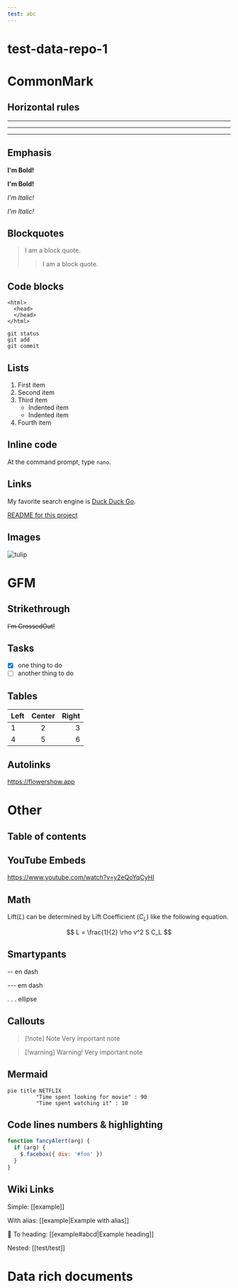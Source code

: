 ```yaml
---
test: abc
---
```



# test-data-repo-1


# CommonMark

## Horizontal rules

***
---
___

## Emphasis

**I'm Bold!**

__I'm Bold!__

*I'm Italic!*

_I'm Italic!_


## Blockquotes

> I am a block quote.
> > I am a block quote.

## Code blocks

    <html>
      <head>
      </head>
    </html>
    

```
git status
git add
git commit
```

## Lists

1. First item
2. Second item
3. Third item
    - Indented item
    - Indented item
4. Fourth item    

## Inline code

At the command prompt, type `nano`.

## Links

My favorite search engine is [Duck Duck Go](https://duckduckgo.com).

[README for this project](/README.md)

## Images

![tulip](https://images.fineartamerica.com/images/artworkimages/mediumlarge/2/abstract-flowers-rose-sciberras.jpg)

# GFM

## Strikethrough

~~I'm CrossedOut!~~

## Tasks

* [x] one thing to do
* [ ] another thing to do

## Tables

| Left | Center | Right |
| :--- | :----: | ----: |
| 1    |   2    |     3 |
| 4    |   5    |     6 |

## Autolinks

https://flowershow.app

# Other

## Table of contents

## YouTube Embeds

https://www.youtube.com/watch?v=y2eQoYqCyHI

## Math

Lift($L$) can be determined by Lift Coefficient ($C_L$) like the following
equation.

$$
L = \frac{1}{2} \rho v^2 S C_L
$$

## Smartypants

-- en dash

--- em dash

. . . ellipse

## Callouts

> [!note] Note
> Very important note

> [!warning] Warning!
> Very important note


## Mermaid

```mermaid
pie title NETFLIX
         "Time spent looking for movie" : 90
         "Time spent watching it" : 10
```

## Code lines numbers & highlighting

```js {1,3-4} showLineNumbers
function fancyAlert(arg) {
  if (arg) {
    $.facebox({ div: '#foo' })
  }
}
```


## Wiki Links

Simple:
[[example]]

With alias:
[[example|Example with alias]]

🚧 To heading:
[[example#abcd|Example heading]]

Nested:
[[test/test]]


#  Data rich documents 

<Table url="data.csv" />

